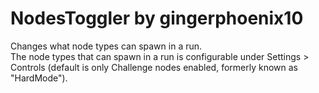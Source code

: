 # NodesToggler by gingerphoenix10
Changes what node types can spawn in a run.<br>
The node types that can spawn in a run is configurable under Settings > Controls (default is only Challenge nodes enabled, formerly known as "HardMode").